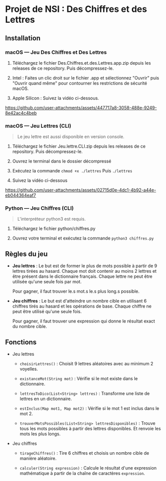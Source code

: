 # Projet de NSI : Des Chiffres et des Lettres


## Installation
### macOS — Jeu Des Chiffres et Des Lettres
1. Téléchargez le fichier Des.Chiffres.et.des.Lettres.app.zip depuis les releases de ce repository. Puis décompressez-le.

2. Intel : Faites un clic droit sur le fichier .app et sélectionnez "Ouvrir" puis "Ouvrir quand même" pour contourner les restrictions de sécurité macOS.  

2. Apple Silicon : Suivez la vidéo ci-dessous.

https://github.com/user-attachments/assets/447717a8-3058-488e-9249-8e42ac4c4beb

### macOS — Jeu Lettres (CLI) 
> Le jeu lettre est aussi disponible en version console.
1. Téléchargez le fichier Jeu.lettre.CLI.zip depuis les releases de ce repository. Puis décompressez-le.

2. Ouvrez le terminal dans le dossier décompressé
   
3. Exécutez la commande `chmod +x ./lettres` Puis `./lettres`

4. Suivez la vidéo ci-dessous

https://github.com/user-attachments/assets/02715d0e-4dc1-4b92-a44e-eb044364eaf7

### Python — Jeu Chiffres (CLI)
> L'interpréteur python3 est requis.

1. Téléchargez le fichier python/chiffres.py
 
2. Ouvrez votre terminal et exécutez la commande
`python3 chiffres.py`

## Règles du jeu
* **Jeu lettres** : Le but est de former le plus de mots possible à partir de 9 lettres tirées au hasard. Chaque mot doit contenir au moins 2 lettres et être présent dans le dictionnaire français. Chaque lettre ne peut être utilisée qu'une seule fois par mot.

    Pour gagner, il faut trouver le.s mot.s le.s plus long.s possible.

* **Jeu chiffres** : Le but est d'atteindre un nombre cible en utilisant 6 chiffres tirés au hasard et les opérations de base. Chaque chiffre ne peut être utilisé qu'une seule fois.

    Pour gagner, il faut trouver une expression qui donne le résultat exact du nombre cible.

## Fonctions
* Jeu lettres
    * `choisirLettres()` : Choisit 9 lettres aléatoires avec au minimum 2 voyelles.
   
    * `existanceMot(String mot)` : Vérifie si le mot existe dans le dictionnaire.
    
    * `lettresToDico(List<String> lettres)` : Transforme une liste de lettres en un dictionnaire.

    *  `estInclus(Map mot1, Map mot2)` : Vérifie si le mot 1 est inclus dans le mot 2.

    * `trouverMotsPossibles(List<String> lettresDisponibles)` : Trouve tous les mots possibles à partir des lettres disponibles. Et renvoie les mots les plus longs.


* Jeu chiffres
    * `tirageChiffres()` : Tire 6 chiffres et choisis un nombre cible de manière aléatoire.

    * `calculer(String expression)` : Calcule le résultat d'une expression mathématique à partir de la chaîne de caractères `expression`.
